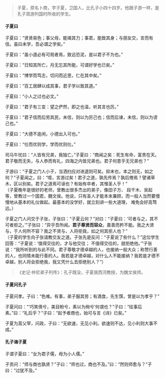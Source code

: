 

> 子夏，原名卜商，字子夏，卫国人，比孔子小四十四岁。他跟子游一样，是孔子周游列国时所收的学生。

#### 子夏曰

子夏曰：“贤贤易色；事父母，能竭其力；事君，能致其身；与朋友交，言而有信。虽曰未学，吾必谓之学矣。”

子夏曰：“虽小道必有可观者焉，致远恐泥，是以君子不为也。”

子夏曰：“日知其所亡，月无忘其所能，可谓好学也已矣。”

子夏曰：“博学而笃志，切问而近思，仁在其中矣。”

子夏曰：“百工居肆以成其事，君子学以致其道。”

子夏曰：“小人之过也必文。”

子夏曰：“君子有三变：望之俨然，即之也温，听其言也厉。”

子夏曰：“君子信而后劳其民，未信，则以为厉己也；信而后谏，未信，则以为谤己也。”

子夏曰：“大德不逾闲，小德出入可也。”

子夏曰：“仕而优则学，学而优则仕。”

司马牛忧曰：“人皆有兄弟，我独亡。”子夏曰：“商闻之矣：死生有命，富贵在天。君子敬而无失，与人恭而有礼，四海之内皆兄弟也。君子何患乎无兄弟也？”

子游曰：“子夏之门人小子，当洒扫应对进退则可矣。抑末也，本之则无，如之何？”子夏闻之，曰：“噫，言游过矣！君子之道，孰先传焉？孰后倦焉？譬诸草木，区以别矣。君子之道焉可诬也？有始有卒者，其惟圣人乎！”    
（子夏晚年是很好的老师，曾教出很多杰出的弟子，像田子方、 段干木、吴起等，曾教过一个国君，魏文侯。他说，只有圣人才能本末兼顾，而一般人当然要慢慢地从基本的礼仪做起。最基本的没学好，就立刻讲一些大道理， 难免会好高骛远。）

子夏之门人问交于子张，子张曰：“子夏云何？”对曰：“子夏曰：‘可者与之，其不可者拒之。’”子张曰：“异乎吾所闻。**君子尊贤而容众**，嘉善而矜不能。我之大贤与，于人何所不容？我之不贤与，人将拒我，如之何其拒人也？”   
（子夏的学生向子张请教交友之道。子张先是反问：“子夏说了些什么？”这位学生回答：“子夏说：‘值得交往的，才与他交往； 不值得交往的，就拒绝他。’”子张说：“我所听到的与此不同。君子尊敬才德卓越的人，也接纳一般大众；称赞行善的人，也同情未能行善的人。我若是才德卓越，对什么人不能接纳？我若是才德不卓越，别人将会拒绝我，我又凭什么去拒绝别人？”）
> 《史记·仲尼弟子列传》：孔子既没，子夏居西河教授，为魏文侯师。

#### 子夏问孔子

子夏问孝。子曰：“色难。有事，弟子服其劳；有酒食，先生馔，曾是以为孝乎？”

子夏问曰：“‘巧笑倩兮，美目盼兮，素以为绚兮’何谓也？”子曰：“绘事后素。”曰：“礼后乎？”子曰：“起予者商也，始可与言《诗》已矣。”

子夏为莒父宰，问政，子曰：“无欲速，无见小利。欲速则不达，见小利则大事不成。”

#### 孔子诲子夏

子谓子夏曰：“女为君子儒，毋为小人儒。”

子贡问：“师与商也孰贤？”子曰：“师也过，商也不及。”曰：“然则师愈与？”子曰：“过犹不及。”
